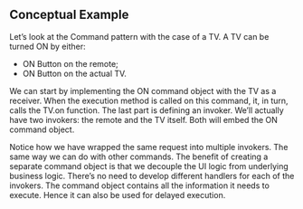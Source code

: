 ## Conceptual Example

Let’s look at the Command pattern with the case of a TV. A TV can be turned ON by either:

- ON Button on the remote;
- ON Button on the actual TV.

We can start by implementing the ON command object with the TV as a receiver. When the execution method is called on this command, it, in turn, calls the TV.on function. The last part is defining an invoker. We’ll actually have two invokers: the remote and the TV itself. Both will embed the ON command object.

Notice how we have wrapped the same request into multiple invokers. The same way we can do with other commands. The benefit of creating a separate command object is that we decouple the UI logic from underlying business logic. There’s no need to develop different handlers for each of the invokers. The command object contains all the information it needs to execute. Hence it can also be used for delayed execution.
